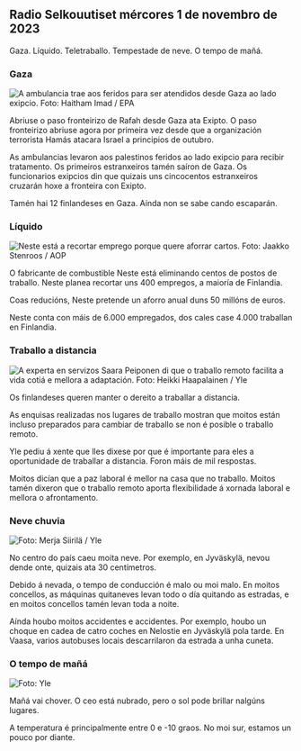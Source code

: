 ## Radio Selkouutiset mércores 1 de novembro de 2023

Gaza. Líquido. Teletraballo. Tempestade de neve. O tempo de mañá.

### Gaza

![A ambulancia trae aos feridos para ser atendidos desde Gaza ao lado exipcio. Foto: Haitham Imad / EPA](https://images.cdn.yle.fi/image/upload/c_crop,h_2821,w_5016,x_0,y_744/ar_1.7777777777777777,c_fill,g_faces,h_671.0,d_1201.q_auto:eco/f_auto/fl_lossy/v1698852282/39-1194530654258b7aaf7a)

Abriuse o paso fronteirizo de Rafah desde Gaza ata Exipto. O paso fronteirizo abriuse agora por primeira vez desde que a organización terrorista Hamás atacara Israel a principios de outubro.

As ambulancias levaron aos palestinos feridos ao lado exipcio para recibir tratamento. Os primeiros estranxeiros tamén saíron de Gaza. Os funcionarios exipcios din que quizais uns cincocentos estranxeiros cruzarán hoxe a fronteira con Exipto.

Tamén hai 12 finlandeses en Gaza. Aínda non se sabe cando escaparán.

### Líquido

![Neste está a recortar emprego porque quere aforrar cartos. Foto: Jaakko Stenroos / AOP](https://images.cdn.yle.fi/image/upload/c_crop,h_2611,w_4643,x_0,y_483/ar_1.7777777777777777,c_fill,g_faces,h_1201,w_1270.q_auto:eco/f_auto/fl_lossy/v1698838481/39-1191437653a0928a0b5b)

O fabricante de combustible Neste está eliminando centos de postos de traballo. Neste planea recortar uns 400 empregos, a maioría de Finlandia.

Coas reducións, Neste pretende un aforro anual duns 50 millóns de euros.

Neste conta con máis de 6.000 empregados, dos cales case 4.000 traballan en Finlandia.

### Traballo a distancia

![A experta en servizos Saara Peiponen di que o traballo remoto facilita a vida cotiá e mellora a adaptación. Foto: Heikki Haapalainen / Yle](https://images.cdn.yle.fi/image/upload/c_crop,h_2988,w_5312,x_16,y_569/ar_1.7777777777777777,c_fill,g_faces,w_16700,w/d_16700.q_auto:eco/f_auto/fl_lossy/v1698754242/39-11936826540ed9ea44a0)

Os finlandeses queren manter o dereito a traballar a distancia.

As enquisas realizadas nos lugares de traballo mostran que moitos están incluso preparados para cambiar de traballo se non é posible o traballo remoto.

Yle pediu á xente que lles dixese por que é importante para eles a oportunidade de traballar a distancia. Foron máis de mil respostas.

Moitos dicían que a paz laboral é mellor na casa que no traballo. Moitos tamén dixeron que o traballo remoto aporta flexibilidade á xornada laboral e mellora o afrontamento.

### Neve chuvia

![ Foto: Merja Siirilä / Yle](https://images.cdn.yle.fi/image/upload/c_crop,h_2265,w_4028,x_0,y_378/ar_1.7777777777777777,c_fill,g_faces,w_16_120,w_1200.0/q_auto:eco/f_auto/fl_lossy/v1698853993/39-119441665423d86dff6c)

No centro do país caeu moita neve. Por exemplo, en Jyväskylä, nevou dende onte, quizais ata 30 centímetros.

Debido á nevada, o tempo de conducción é malo ou moi malo. En moitos concellos, as máquinas quitaneves levan todo o día quitando as estradas, e en moitos concellos tamén levan toda a noite.

Aínda houbo moitos accidentes e accidentes. Por exemplo, houbo un choque en cadea de catro coches en Nelostie en Jyväskylä pola tarde. En Vaasa, varios autobuses locais descarrilaron da estrada a unha cuneta.

### O tempo de mañá

![ Foto: Yle](https://images.cdn.yle.fi/image/upload/c_crop,h_1080,w_1919,x_0,y_0/ar_1.777777777777777,c_fill,g_faces,h_675,w_1201/0dp_1200.:eco/f_auto/fl_lossy/v1698848166/39-119453865425d62868a1)

Mañá vai chover. O ceo está nubrado, pero o sol pode brillar nalgúns lugares.

A temperatura é principalmente entre 0 e -10 graos. No moi sur, estamos un pouco por diante.